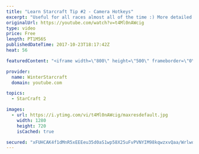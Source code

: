 ```yaml
---
title: "Learn Starcraft Tip #2 - Camera Hotkeys"
excerpt: "Useful for all races almost all of the time :) More detailed guides/tutorials under the learn to play starcraft playlist."
originalUrl: https://youtube.com/watch?v=t4Ml0nAWcig
type: video
price: Free
length: PT1M56S
publishedDateTime: 2017-10-23T18:17:42Z
heat: 56

featuredContent: "<iframe width=\"800\" height=\"500\" frameborder=\"0\" src=\"https://www.youtube.com/embed/t4Ml0nAWcig\" allow=\"accelerometer; autoplay; encrypted-media; gyroscope; picture-in-picture\" allowfullscreen></iframe>"

provider:
  name: WinterStarcraft
  domain: youtube.com

topics:
  - StarCraft 2

images:
  - url: https://i.ytimg.com/vi/t4Ml0nAWcig/maxresdefault.jpg
    width: 1280
    height: 720
    isCached: true

secured: "xFUHCAK4f1dMnR5xEEEeu35d0aS1wp58X25uFvPVNYIM98kqwzxvQaa/Wrlwd6RIXv4lrcvswu9owBM4ZZyyld2eAoggLOgUdMdx9pRP9UM6J4yS5h6jSYTvzOk16NQJDsQsPjKLDPjT4n0NV467KDWrVhh5DW4BYNQDXA9hoFphUFTYWXb0mTU7O3jlB6OJsO0+nSdfLehdCXjI9YA7GqEC6mAyESJSKCHLH5hZedrbxJaaV2jsE6m1pIl+6HVLd3YHjfR5ZvvpgSycpN8tsfuGviIgO3/wSVTPLRzqpq0Bf6ktoWl9p7suxRmRxGpSltywJkexMTa1NiuFtf3HG9Wd9UD3HTMxD8DtFq/91gfAzRwoLGbW7CKEKvPYrJIufcV04O6NYHhWYp59+zzSGu6DTyQA1Cs/inJLsiDoNMU=;tzXAgoSoODzy0wMhlyU0jA=="
---
```


